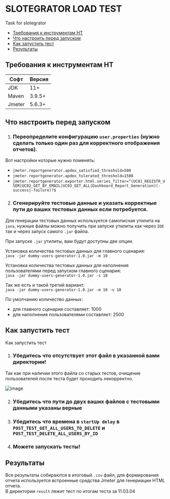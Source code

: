# SLOTEGRATOR LOAD TEST
Task for slotegrator

- [Требования к инструментам НТ](#требования-к-инструментам-нт)
- [Что настроить перед запуском](#что-настроить-перед-запуском)
- [Как запустить тест](#как-запустить-тест)
- [Результаты](#результаты)
  
## Требования к инструментам НТ
| Софт | Версия |
| ----------- | ----------- |
| JDK    | 11+ |
| Maven  | 3.9.5+ |
| Jmeter  | 5.6.3+ |

## Что настроить перед запуском
1. ### Переопределите конфигурацию `user.properties` (нужно сделать только один раз для корректного отображения отчетов).
 
Вот настройки которые нужно поменять:
- `jmeter.reportgenerator.apdex_satisfied_threshold=500`
- `jmeter.reportgenerator.apdex_tolerated_threshold=1500`
- `jmeter.reportgenerator.exporter.html.series_filter=^(UC01_REGISTR_USER|UC02_GET_BY_EMAIL|UC03_GET_ALL|Dashboard_Report_Generation)(-success|-failure)?$`
 
2. ### Сгенерируйте тестовые данные и указать корректные пути до ваших тестовых данных если потребуется.
 
Для генерации тестовых данных используется самописная утилита на `java`, нужные файлы можно получить при запуске утилиты как через `IDE` так и через запуск самого `.jar` файла.
 
При запуске `.jar` утилиты, вам будут доступны две опции.  

Установка количества тестовых данных для главного сценария:  
`java -jar dummy-users-generator-1.0.jar -m 10`  

Установка количества тестовых данных для наполнения пользователями перед запуском главного сценария:  
`java -jar dummy-users-generator-1.0.jar -s 10`

Так же есть и такой третий вариант:  
`java -jar dummy-users-generator-1.0.jar -m 10 -s 10`  

По умолчанию количество данных:  
- для главного сценария составляет: 1000
- для наполнения пользователями составляет: 2500
  
## Как запустить тест
Как запустить тест
1. ### Убедитесь что отсутствует этот файл в указанной вами директории!

Так как при наличии этого файла со старых тестов, очищение пользователей после теста будет проходить некорректно.

![image](https://github.com/Ulukbek-Toichuev/slotegrator_lt/assets/67442103/f7c35470-9458-4e70-a1dd-07fa0b1f1ff8)

2. ### Убедитесь что пути до двух ваших файлов с тестовыми данными указаны верные
  
4. ### Убедитесь что времена в `startUp delay` в `POST_TEST_GET_ALL_USERS_TO_DELETE` и `POST_TEST_DELETE_ALL_USERS_BY_ID`

5. ### Можете запускать тесты!
   
## Результаты
Все результаты собираются в итоговый `.csv` файл, для формирования отчета используется встроенные средства Jmeter для генериации HTML отчета.  
В директории `result` лежит тест по итогам теста за 11.03.04  
